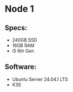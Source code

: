 # Node 1

## Specs:
- 240GB SSD
- 16GB RAM
- i5 6th Gen

## Software:
- Ubuntu Server 24.04.1 LTS
- K3S
